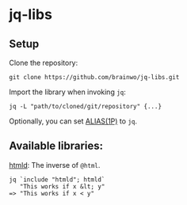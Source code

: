 # jq-libs

## Setup

Clone the repository:

```
git clone https://github.com/brainwo/jq-libs.git
```

Import the library when invoking `jq`:

```
jq -L "path/to/cloned/git/repository" {...}
```

Optionally, you can set [ALIAS(1P)](https://man.archlinux.org/man/alias.1p) to `jq`.

## Available libraries:

[htmld](./htmld.jq): The inverse of `@html`.

```
jq `include "htmld"; htmld`
   "This works if x &lt; y"
=> "This works if x < y"
```

